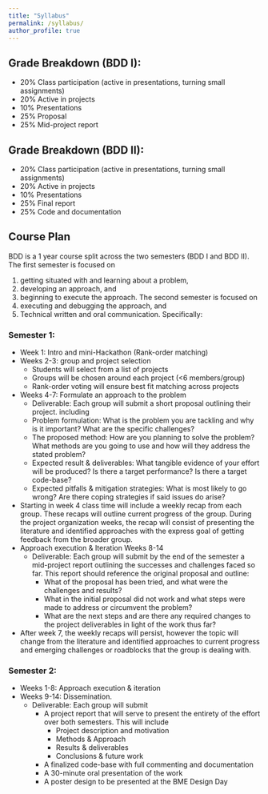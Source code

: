 ```yaml
---
title: "Syllabus"
permalink: /syllabus/
author_profile: true
---
```

## Grade Breakdown (BDD I):
- 20% Class participation (active in presentations, turning small assignments)
- 20% Active in projects
- 10% Presentations
- 25% Proposal
- 25% Mid-project report

## Grade Breakdown (BDD II):
- 20% Class participation (active in presentations, turning small assignments)
- 20% Active in projects
- 10% Presentations
- 25% Final report
- 25% Code and documentation

## Course Plan

BDD is a 1 year course split across the two semesters (BDD I and BDD II). The first semester is focused on 
1) getting situated with and learning about a problem, 
2) developing an approach, and 
3) beginning to execute the approach. The second semester is focused on
1) executing and debugging the approach, and 
2) Technical written and oral communication.  Specifically:

### Semester 1: 
- Week 1: Intro and mini-Hackathon (Rank-order matching)
- Weeks 2-3: group and project selection 
    - Students will select from a list of projects
    - Groups will be chosen around each project (<6 members/group)
    - Rank-order voting will ensure best fit matching across projects
- Weeks 4-7: Formulate an approach to the problem
    - Deliverable: Each group will submit a short proposal outlining their project. including
    - Problem formulation: What is the problem you are tackling and why is it important? What are the specific challenges?
    - The proposed method: How are you planning to solve the problem? What methods are you going to use and how will they address the stated problem?
    - Expected result & deliverables: What tangible evidence of your effort will be produced? Is there a target performance? Is there a target code-base? 
    - Expected pitfalls & mitigation strategies: What is most likely to go wrong? Are there coping strategies if said issues do arise?
- Starting in week 4 class time will include a weekly recap from each group. These recaps will outline current progress of the group. During the project organization weeks, the recap will consist of presenting the literature and identified approaches with the express goal of getting feedback from the broader group.  
- Approach execution & Iteration Weeks 8-14
    - Deliverable: Each group will submit by the end of the semester a mid-project report outlining the successes and challenges faced so far. This report should reference the original proposal and outline:
        - What of the proposal has been tried, and what were the challenges and results?
        - What in the initial proposal did not work and what steps were made to address or circumvent the problem?
        - What are the next steps and are there any required changes to the project deliverables in light of the work thus far?
- After week 7, the weekly recaps will persist, however the topic will change from the literature and identified approaches to current progress and emerging challenges or roadblocks that the group is dealing with.

### Semester 2:
- Weeks 1-8: Approach execution & iteration
- Weeks 9-14: Dissemination.
    - Deliverable: Each group will submit
        - A project report that will serve to present the entirety of the effort over both semesters. This will include 
            - Project description and motivation
            - Methods & Approach
            - Results & deliverables
            - Conclusions & future work
        - A finalized code-base with full commenting and documentation
        - A 30-minute oral presentation of the work 
        - A poster design to be presented at the BME Design Day

